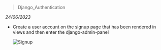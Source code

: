 ﻿>  Django_Authentication


_24/06/2023_ 
- Create a user account on the signup page that has been rendered in views and then enter the django-admin-panel

   ![Signup](https://github.com/GempitaRizki/Django_Authentication/assets/38187462/39b8059e-4322-4757-90ce-5d326eff302d)
